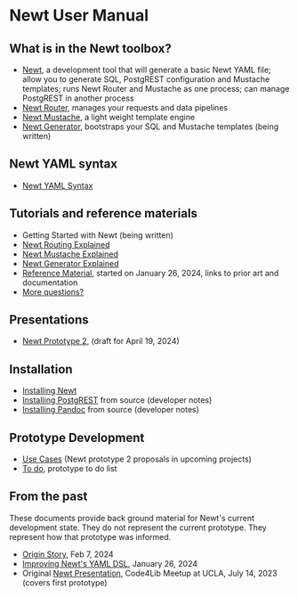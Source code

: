 
# Newt User Manual

## What is in the Newt toolbox?

- [Newt](newt.1.md), a development tool that will generate a basic Newt YAML file; allow you to generate SQL, PostgREST configuration and Mustache templates; runs Newt Router and Mustache as one process; can manage PostgREST in another process
- [Newt Router](newtrouter.1.md), manages your requests and data pipelines
- [Newt Mustache](newtmustache.1.md), a light weight template engine
- [Newt Generator](newtgenerator.1.md), bootstraps your SQL and Mustache templates (being written)

## Newt YAML syntax

- [Newt YAML Syntax](newt_yaml_syntax.md)

## Tutorials and reference materials

- Getting Started with Newt (being written)
- [Newt Routing Explained](newtrouter_explained.md)
- [Newt Mustache Explained](newtmustache_explained.md)
- [Newt Generator Explained](newtgenerator_explained.md)
- [Reference Material](reference_material.md), started on January 26, 2024, links to prior art and documentation
- [More questions?](more_questions.md)

## Presentations

- [Newt Prototype 2](presentation2/), (draft for April 19, 2024)

<!-- 
## Demos

- [Birds 4](https://github.com/caltechlibrary/newt/tree/main/demos/birds4) source files
- [Album Reviews](https://github.com/caltechlibrary/newt/tree/main/demos/album_reviews) source files
- [Ornithology](ornithology.md), a demo of using the Newt Generator to build a web application based on Newt, Postgres and PostgREST

-->

## Installation

- [Installing Newt](INSTALL.md)
- [Installing PostgREST](INSTALL-PostgREST.md) from source (developer notes)
- [Installing Pandoc](INSTALL-Pandoc.md) from source (developer notes)

## Prototype Development 

- [Use Cases](use_cases.md) (Newt prototype 2 proposals in upcoming projects)
- [To do](TODO.md), prototype to do list

## From the past

These documents provide back ground material for Newt's current development state. They do not
represent the current prototype. They represent how that prototype was informed.

- [Origin Story](origin_story.md), Feb 7, 2024
- [Improving Newt's YAML DSL](improving_the_type_dsl.md), January 26, 2024
- Original [Newt Presentation](presentation/), Code4Lib Meetup at UCLA, July 14, 2023 (covers first prototype)

